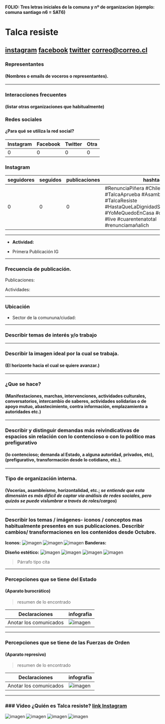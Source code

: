 #### FOLIO: Tres letras iniciales de la comuna y nº de organizacion (ejemplo: comuna santiago n6 = SAT6)
# Talca resiste

[instagram](https://www.instagram.com/talcaresiste/)
[facebook]()
[twitter]()
<correo@correo.cl>
---

### Representantes
#### (Nombres o emails de voceros o representantes).

---
### Interacciones frecuentes
#### (listar otras organizaciones que habitualmente)

### Redes sociales
#### ¿Para qué se utiliza la red social?
| Instagram | Facebook | Twitter | Otra 
|---|---|---|---|
|0|0|0| 0|

### **Instagram**
| seguidores | seguidos | publicaciones | hashtag 
|---|---|---|---|
|0|0|0| #RenunciaPiñera #ChileDesperto #TalcaAprueba #AsambleaConstituyente #TalcaResiste #HastaQueLaDignidadSeHagaCostumbre #YoMeQuedoEnCasa #quedateencasa #live #cuarentenatotal #renunciamañalich

---

* **Actividad:**   

* Primera Publicación IG

---
### Frecuencia de publicación.

Publicaciones:

Actividades:

---
### Ubicación
* Sector de la comununa/ciudad: 

---
### Describir temas de interés y/o trabajo

---
### Describir la imagen ideal por la cual se trabaja.
#### (El horizonte hacia el cual se quiere avanzar.)

---
### ¿Que se hace?
#### (Manifestaciones, marchas, intervenciones, actividades culturales, conversatorios, intercambio de saberes, actividades solidarias o de apoyo mutuo, abastecimiento, contra información, emplazamiento a autoridades etc.)

---
### Describir y distinguir demandas más reivindicativas de espacios sin relación con lo contencioso o con lo político mas prefigurativo
#### (lo contencioso; demanda al Estado, a alguna autoridad, privados, etc), (prefigurativo, transformación desde lo cotidiano, etc.).

---
### Tipo de organización interna.
#### (Vocerías, asambleísmo, horizontalidad, etc.; *se entiende que esta dimensión es más difícil de captar vía análisis de redes sociales, pero quizás se puede vislumbrar a través de roles/cargos*)

---
### Describir los temas / imágenes- iconos / conceptos mas habitualmente presentes en sus publicaciones. Describir cambios/ transformaciones en los contenidos desde Octubre.

**Iconos:** 
![imagen](jara.png)
![imagen](3.png)
![imagen](4.png)
**Banderas:**

**Diseño estético:**
![imagen](1.png)
![imagen](2.png)
![imagen](apru.png)
![imagen](web.png)

> Párrafo tipo cita 

---
### Percepciones que se tiene del Estado
#### (Aparato burocrático)
> resumen de lo encontrado

| Declaraciones | infografía | 
|---|---|
|Anotar los comunicados | ![imagen](Estado.png) |

---
### Percepciones que se tiene de las Fuerzas de Orden
#### (Aparato represivo)
> resumen de lo encontrado

| Declaraciones | infografía | 
|---|---|
|Anotar los comunicados | ![imagen](carab.png) |


---
### ### Video ¿Quién es Talca resiste? [link Instagram](https://www.instagram.com/p/B59IREvpiK-/)
![imagen](1.jpg)
![imagen](covid.png)
![imagen](estado.png)
![imagen](funa1.png)
